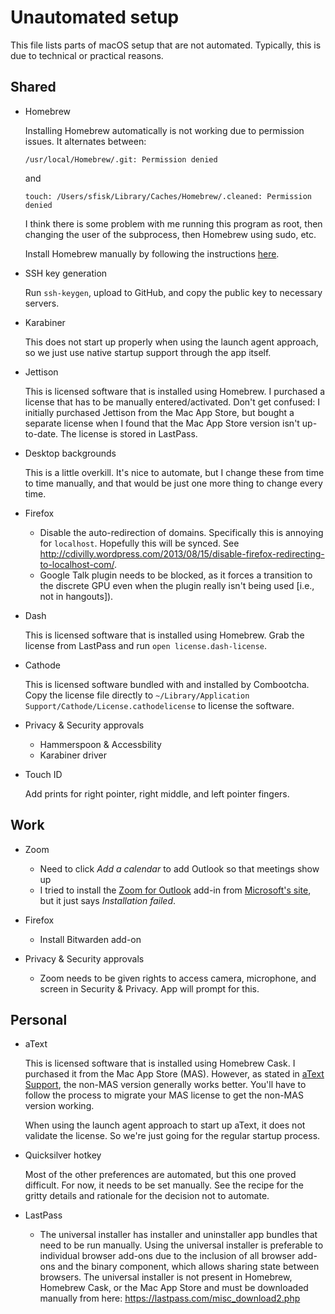 # Unautomated setup

This file lists parts of macOS setup that are not automated. Typically, this is due to technical or practical reasons.

## Shared

* Homebrew

  Installing Homebrew automatically is not working due to permission issues. It alternates between:

  ```
  /usr/local/Homebrew/.git: Permission denied
  ```

  and

  ```
  touch: /Users/sfisk/Library/Caches/Homebrew/.cleaned: Permission denied
  ```

  I think there is some problem with me running this program as root, then changing the user of the subprocess, then Homebrew using sudo, etc.

  Install Homebrew manually by following the instructions [here](https://brew.sh/#install).

* SSH key generation

  Run `ssh-keygen`, upload to GitHub, and copy the public key to necessary servers.

* Karabiner

  This does not start up properly when using the launch agent approach, so we just use native startup support through the app itself.

* Jettison

  This is licensed software that is installed using Homebrew. I purchased a license that has to be manually entered/activated. Don't get confused: I initially purchased Jettison from the Mac App Store, but bought a separate license when I found that the Mac App Store version isn't up-to-date. The license is stored in LastPass.

* Desktop backgrounds

  This is a little overkill. It's nice to automate, but I change these from time to time manually, and that would be just one more thing to change every time.

* Firefox

  - Disable the auto-redirection of domains. Specifically this is annoying for `localhost`. Hopefully this will be synced. See http://cdivilly.wordpress.com/2013/08/15/disable-firefox-redirecting-to-localhost-com/.
  - Google Talk plugin needs to be blocked, as it forces a transition to the discrete GPU even when the plugin really isn't being used [i.e., not in hangouts]).

* Dash

  This is licensed software that is installed using Homebrew. Grab the license from LastPass and run `open license.dash-license`.

* Cathode

  This is licensed software bundled with and installed by Combootcha. Copy the license file directly to `~/Library/Application Support/Cathode/License.cathodelicense` to license the software.

* Privacy & Security approvals
  - Hammerspoon & Accessbility
  - Karabiner driver

* Touch ID

  Add prints for right pointer, right middle, and left pointer fingers.

## Work

* Zoom
  - Need to click *Add a calendar* to add Outlook so that meetings show up
  - I tried to install the [Zoom for Outlook](https://support.zoom.us/hc/en-us/articles/115005223126-Installing-the-Zoom-for-Outlook-add-in#macOS) add-in from [Microsoft's site](https://appsource.microsoft.com/en-us/product/office/wa104381712), but it just says *Installation failed*.

* Firefox

  - Install Bitwarden add-on

* Privacy & Security approvals
  - Zoom needs to be given rights to access camera, microphone, and screen in Security & Privacy. App will prompt for this.

## Personal

* aText

  This is licensed software that is installed using Homebrew Cask. I purchased it from the Mac App Store (MAS). However, as stated in [aText Support](http://www.trankynam.com/atext/support.html), the non-MAS version generally works better. You'll have to follow the process to migrate your MAS license to get the non-MAS version working.

  When using the launch agent approach to start up aText, it does not validate the license. So we're just going for the regular startup process.

* Quicksilver hotkey

  Most of the other preferences are automated, but this one proved difficult. For now, it needs to be set manually. See the recipe for the gritty details and rationale for the decision not to automate.

* LastPass

  - The universal installer has installer and uninstaller app bundles that need to be run manually. Using the universal installer is preferable to individual browser add-ons due to the inclusion of all browser add-ons and the binary component, which allows sharing state between browsers. The universal installer is not present in Homebrew, Homebrew Cask, or the Mac App Store and must be downloaded manually from here: https://lastpass.com/misc_download2.php

